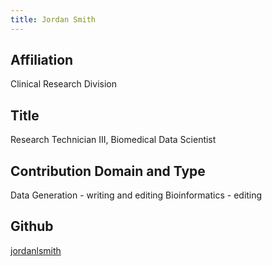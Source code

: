 ```yaml
---
title: Jordan Smith
---
```

## Affiliation
Clinical Research Division


## Title
Research Technician III, Biomedical Data Scientist


## Contribution Domain and Type
Data Generation - writing and editing
Bioinformatics - editing


## Github
[jordanlsmith](https://github.com/jordanlsmith)
